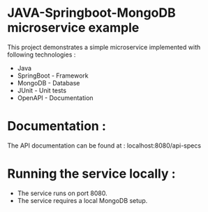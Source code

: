 # JAVA-Springboot-MongoDB microservice example

This project demonstrates a simple microservice implemented with following technologies : 
- Java
- SpringBoot - Framework
- MongoDB - Database
- JUnit - Unit tests
- OpenAPI - Documentation

# Documentation :
The API documentation can be found at : localhost:8080/api-specs

# Running the service locally :
- The service runs on port 8080.
- The service requires a local MongoDB setup.

 
